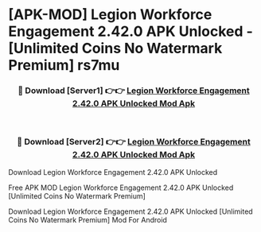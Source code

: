 # [APK-MOD] Legion Workforce Engagement 2.42.0 APK Unlocked - [Unlimited Coins No Watermark Premium] rs7mu



<div align="center">
<h3>🔴 Download [Server1] 👉👉 <a href="https://momento.my/?title=Legion_Workforce_Engagement_2.42.0_APK_Unlocked">Legion Workforce Engagement 2.42.0 APK Unlocked Mod Apk</a></h3><br>

<h3>🔴 Download [Server2] 👉👉 <a href="https://momento.my/?title=Legion_Workforce_Engagement_2.42.0_APK_Unlocked">Legion Workforce Engagement 2.42.0 APK Unlocked Mod Apk</a></h3>
</div>



Download Legion Workforce Engagement 2.42.0 APK Unlocked 

Free APK MOD Legion Workforce Engagement 2.42.0 APK Unlocked [Unlimited Coins No Watermark Premium]

Download Legion Workforce Engagement 2.42.0 APK Unlocked [Unlimited Coins No Watermark Premium] Mod For Android
